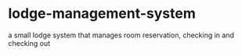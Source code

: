 # lodge-management-system
a small lodge system that manages room reservation, checking in and checking out
